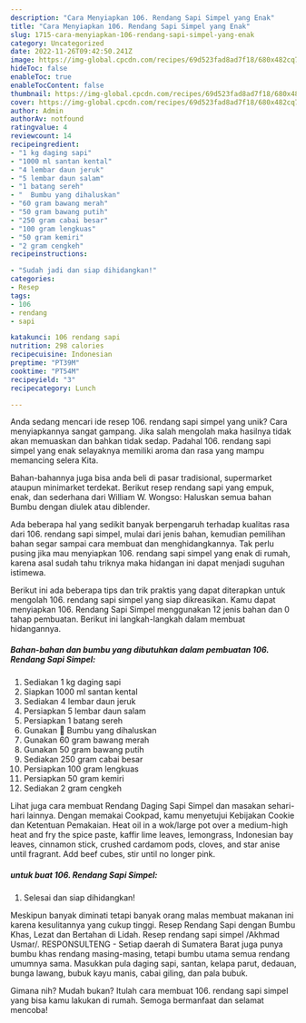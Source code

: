 ```yaml
---
description: "Cara Menyiapkan 106. Rendang Sapi Simpel yang Enak"
title: "Cara Menyiapkan 106. Rendang Sapi Simpel yang Enak"
slug: 1715-cara-menyiapkan-106-rendang-sapi-simpel-yang-enak
category: Uncategorized
date: 2022-11-26T09:42:50.241Z
image: https://img-global.cpcdn.com/recipes/69d523fad8ad7f18/680x482cq70/106-rendang-sapi-simpel-foto-resep-utama.jpg
hideToc: false
enableToc: true
enableTocContent: false
thumbnail: https://img-global.cpcdn.com/recipes/69d523fad8ad7f18/680x482cq70/106-rendang-sapi-simpel-foto-resep-utama.jpg
cover: https://img-global.cpcdn.com/recipes/69d523fad8ad7f18/680x482cq70/106-rendang-sapi-simpel-foto-resep-utama.jpg
author: Admin
authorAv: notfound
ratingvalue: 4
reviewcount: 14
recipeingredient:
- "1 kg daging sapi"
- "1000 ml santan kental"
- "4 lembar daun jeruk"
- "5 lembar daun salam"
- "1 batang sereh"
- "  Bumbu yang dihaluskan"
- "60 gram bawang merah"
- "50 gram bawang putih"
- "250 gram cabai besar"
- "100 gram lengkuas"
- "50 gram kemiri"
- "2 gram cengkeh"
recipeinstructions:

- "Sudah jadi dan siap dihidangkan!"
categories:
- Resep
tags:
- 106
- rendang
- sapi

katakunci: 106 rendang sapi 
nutrition: 298 calories
recipecuisine: Indonesian
preptime: "PT39M"
cooktime: "PT54M"
recipeyield: "3"
recipecategory: Lunch

---
```





Anda sedang mencari ide resep 106. rendang sapi simpel yang unik? Cara menyiapkannya sangat gampang. Jika salah mengolah maka hasilnya tidak akan memuaskan dan bahkan tidak sedap. Padahal 106. rendang sapi simpel yang enak selayaknya memiliki aroma dan rasa yang mampu memancing selera Kita.





Bahan-bahannya juga bisa anda beli di pasar tradisional, supermarket ataupun minimarket terdekat. Berikut resep rendang sapi yang empuk, enak, dan sederhana dari William W. Wongso: Haluskan semua bahan Bumbu dengan diulek atau diblender.

Ada beberapa hal yang sedikit banyak berpengaruh terhadap kualitas rasa dari 106. rendang sapi simpel, mulai dari jenis bahan, kemudian pemilihan bahan segar sampai cara membuat dan menghidangkannya. Tak perlu pusing jika mau menyiapkan 106. rendang sapi simpel yang enak di rumah, karena asal sudah tahu triknya maka hidangan ini dapat menjadi suguhan istimewa.






Berikut ini ada beberapa tips dan trik praktis yang dapat diterapkan untuk mengolah 106. rendang sapi simpel yang siap dikreasikan. Kamu dapat menyiapkan 106. Rendang Sapi Simpel menggunakan 12 jenis bahan dan 0 tahap pembuatan. Berikut ini langkah-langkah dalam membuat hidangannya.

<!--inarticleads1-->

##### Bahan-bahan dan bumbu yang dibutuhkan dalam pembuatan 106. Rendang Sapi Simpel:

1. Sediakan 1 kg daging sapi
1. Siapkan 1000 ml santan kental
1. Sediakan 4 lembar daun jeruk
1. Persiapkan 5 lembar daun salam
1. Persiapkan 1 batang sereh
1. Gunakan  💜 Bumbu yang dihaluskan
1. Gunakan 60 gram bawang merah
1. Gunakan 50 gram bawang putih
1. Sediakan 250 gram cabai besar
1. Persiapkan 100 gram lengkuas
1. Persiapkan 50 gram kemiri
1. Sediakan 2 gram cengkeh


Lihat juga cara membuat Rendang Daging Sapi Simpel dan masakan sehari-hari lainnya. Dengan memakai Cookpad, kamu menyetujui Kebijakan Cookie dan Ketentuan Pemakaian. Heat oil in a wok/large pot over a medium-high heat and fry the spice paste, kaffir lime leaves, lemongrass, Indonesian bay leaves, cinnamon stick, crushed cardamom pods, cloves, and star anise until fragrant. Add beef cubes, stir until no longer pink. 

<!--inarticleads2-->

#####  untuk buat 106. Rendang Sapi Simpel:


1. Selesai dan siap dihidangkan!

Meskipun banyak diminati tetapi banyak orang malas membuat makanan ini karena kesulitannya yang cukup tinggi. Resep Rendang Sapi dengan Bumbu Khas, Lezat dan Bertahan di Lidah. Resep rendang sapi simpel /Akhmad Usmar/. RESPONSULTENG - Setiap daerah di Sumatera Barat juga punya bumbu khas rendang masing-masing, tetapi bumbu utama semua rendang umumnya sama. Masukkan pula daging sapi, santan, kelapa parut, dedauan, bunga lawang, bubuk kayu manis, cabai giling, dan pala bubuk. 

Gimana nih? Mudah bukan? Itulah cara membuat 106. rendang sapi simpel yang bisa kamu lakukan di rumah. Semoga bermanfaat dan selamat mencoba!
